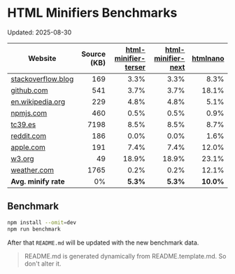# HTML Minifiers Benchmarks

Updated: 2025-08-30

[html-minifier-terser]: https://www.npmjs.com/package/html-minifier-terser/v/7.2.0
[html-minifier-next]: https://www.npmjs.com/package/html-minifier-next/v/1.2.1
[htmlnano]: https://www.npmjs.com/package/htmlnano/v/2.1.2

| Website                                                     | Source (KB) | [html-minifier-terser] | [html-minifier-next] | [htmlnano] |
| ----------------------------------------------------------- | ----------: | ---------------------: | -------------------: | ---------: |
| [stackoverflow.blog](https://stackoverflow.blog/)           |         169 |                   3.3% |                 3.3% |       8.3% |
| [github.com](https://github.com/)                           |         541 |                   3.7% |                 3.7% |      18.1% |
| [en.wikipedia.org](https://en.wikipedia.org/wiki/Main_Page) |         229 |                   4.8% |                 4.8% |       5.1% |
| [npmjs.com](https://www.npmjs.com/package/eslint)           |         460 |                   0.5% |                 0.5% |       0.9% |
| [tc39.es](https://tc39.es/ecma262/)                         |        7198 |                   8.5% |                 8.5% |       8.7% |
| [reddit.com](https://reddit.com/)                           |         186 |                   0.0% |                 0.0% |       1.6% |
| [apple.com](https://www.apple.com/)                         |         191 |                   7.4% |                 7.4% |      12.0% |
| [w3.org](https://www.w3.org/)                               |          49 |                  18.9% |                18.9% |      23.1% |
| [weather.com](https://weather.com)                          |        1765 |                   0.2% |                 0.2% |      12.1% |
| **Avg. minify rate**                                        |          0% |               **5.3%** |             **5.3%** |  **10.0%** |

## Benchmark

```bash
npm install --omit=dev
npm run benchmark
```

After that `README.md` will be updated with the new benchmark data.

> README.md is generated dynamically from README.template.md. So don't alter it.

